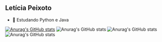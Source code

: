 ## Letícia Peixoto



- 🌱 Estudando Python e Java 

[![Anurag's GitHub stats](https://github-readme-stats.vercel.app/api?username=leticiapzs)](https://github.com/leticiapzs/github-readme-stats)
![Anurag's GitHub stats](https://github-readme-stats.vercel.app/api?username=leticiapzs&hide=contribs,prs,stars,commits,issues?theme=rose)
![Anurag's GitHub stats](https://github-readme-stats.vercel.app/api?username=leticiapzs&show_icons=true)
![Anurag's GitHub stats](https://github-readme-stats.vercel.app/api?username=leticiapzs&show_icons=true&theme=rose)

